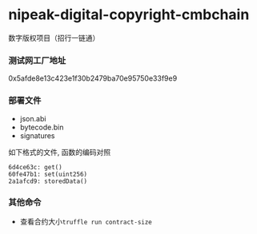 # nipeak-digital-copyright-cmbchain

数字版权项目（招行一链通）
### 测试网工厂地址
0x5afde8e13c423e1f30b2479ba70e95750e33f9e9

### 部署文件
- json.abi
- bytecode.bin
- signatures

如下格式的文件, 函数的编码对照
```text
6d4ce63c: get()
60fe47b1: set(uint256)
2a1afcd9: storedData()
```

### 其他命令
- 查看合约大小`truffle run contract-size`